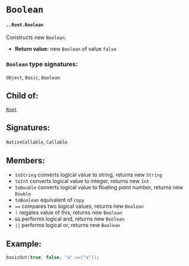 # `Boolean`

#### `..Root.Boolean`

Constructs new `Boolean`.

* **Return value:** new `Boolean` of value `false`

### `Boolean` type signatures:

`Object`, `Basic`, `Boolean`

## Child of:

[`Root`](docs..Root.md)

## Signatures:

`NativeCallable`, `Callable`

## Members:

- `toString` converts logical value to string, returns new `String` 
- `toInt` converts logical value to integer, returns new `Int`
- `toDouble` converts logical value to floating point number, returns new `Double`
- `toBoolean` equivalent of `copy`
- `==` compares two logical values, returns new `Boolean`
- `!` negates value of this, returns new `Boolean`
- `&&` performs logical and, returns new `Boolean`
- `||` performs logical or, returns new `Boolean`

## Example:

```c
basicOut(true, false, "a".==("a"));
```